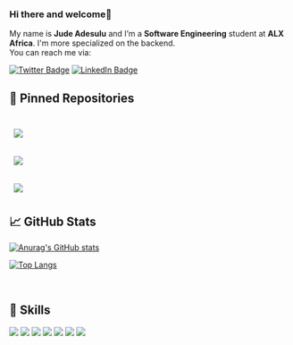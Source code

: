 ### Hi there and welcome👋

My name is **Jude Adesulu** and I’m a **Software Engineering** student at **ALX Africa**. I'm more specialized on the backend. <br >
You can reach me via:

[![Twitter Badge](https://img.shields.io/badge/Twitter-Profile-informational?style=for-the-badge&logo=twitter&logoColor=1CA2F1&color=1CA2F1)](https://twitter.com/kvnq_jude)
[![LinkedIn Badge](https://img.shields.io/badge/LinkedIn-Profile-informational?style=for-the-badge&logo=linkedin&logoColor=0D76A8&color=0D76A8)](https://www.linkedin.com/in/jude-adesulu)

## 📌 Pinned Repositories

<br>

<a href="https://github.com/jude-adesulu/simple_shell">
  <img align="center" style="margin:0.5rem" src="https://github-readme-stats.vercel.app/api/pin/?username=jude-adesulu&repo=simple_shell&title_color=ffffff&text_color=c9cacc&icon_color=4AB197&bg_color=1A2B34" />
</a>

<br>

<br>

<a href="https://github.com/jude-adesulu/nestjs_practice">
  <img align="center" style="margin:0.5rem" src="https://github-readme-stats.vercel.app/api/pin/?username=jude-adesulu&repo=nestjs_practice&title_color=ffffff&text_color=c9cacc&icon_color=4AB197&bg_color=1A2B34" />
</a>

<br>

<br>

<a href="https://github.com/jude-adesulu/printf">
  <img align="center" style="margin:0.5rem" src="https://github-readme-stats.vercel.app/api/pin/?username=jude-adesulu&repo=printf&title_color=ffffff&text_color=c9cacc&icon_color=4AB197&bg_color=1A2B34" />
</a>

<br>

## &#x1f4c8; GitHub Stats

[![Anurag's GitHub stats](https://github-readme-stats.vercel.app/api?username=jude-adesulu)](https://github.com/anuraghazra/github-readme-stats)

[![Top Langs](https://github-readme-stats.vercel.app/api/top-langs/?username=jude-adesulu&&show_icons=true&theme=radical&layout=compact)](https://github.com/jude-adesulu/github-readme-stats)

<br>

## 💼 Skills

![](https://img.shields.io/badge/Code-JavaScript-informational?style=for-the-badge&logo=JavaScript&logoColor=f7df1e&color=f0db4f)
![](https://img.shields.io/badge/Code-C-informational?style=for-the-badge&logo=c&logoColor=white&color=02009c)
![](https://img.shields.io/badge/Code-Python-informational?style=for-the-badge&logo=python&logoColor=white&color=4584b6)
![](https://img.shields.io/badge/Code-MongoDB-informational?style=for-the-badge&logo=MongoDB&logoColor=white&color=589636)
![](https://img.shields.io/badge/Code-MySQL-informational?style=for-the-badge&logo=MySQL&logoColor=white&color=00758f)
![](https://img.shields.io/badge/Tools-Postman-informational?style=for-the-badge&logo=Postman&logoColor=white&color=EF5B25)
![](https://img.shields.io/badge/Tools-GitHub-informational?style=for-the-badge&logo=GitHub&logoColor=white&color=24292e)

<br>
